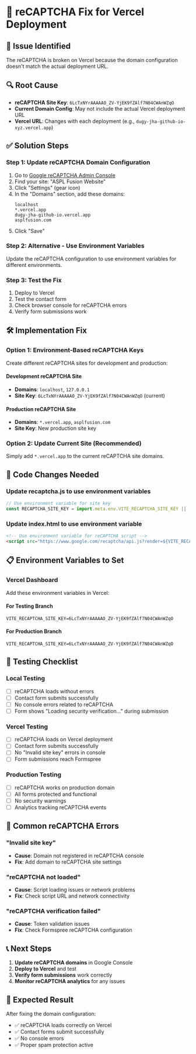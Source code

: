 # 🔧 reCAPTCHA Fix for Vercel Deployment

## 🚨 **Issue Identified**
The reCAPTCHA is broken on Vercel because the domain configuration doesn't match the actual deployment URL.

## 🔍 **Root Cause**
- **reCAPTCHA Site Key**: `6LcTxNYrAAAAAO_ZV-YjEK9fZAlf7N04CWAnWZqO`
- **Current Domain Config**: May not include the actual Vercel deployment URL
- **Vercel URL**: Changes with each deployment (e.g., `dugy-jha-github-io-xyz.vercel.app`)

## ✅ **Solution Steps**

### **Step 1: Update reCAPTCHA Domain Configuration**
1. Go to [Google reCAPTCHA Admin Console](https://www.google.com/recaptcha/admin)
2. Find your site: "ASPL Fusion Website"
3. Click "Settings" (gear icon)
4. In the "Domains" section, add these domains:
   ```
   localhost
   *.vercel.app
   dugy-jha-github-io.vercel.app
   asplfusion.com
   ```
5. Click "Save"

### **Step 2: Alternative - Use Environment Variables**
Update the reCAPTCHA configuration to use environment variables for different environments.

### **Step 3: Test the Fix**
1. Deploy to Vercel
2. Test the contact form
3. Check browser console for reCAPTCHA errors
4. Verify form submissions work

## 🛠️ **Implementation Fix**

### **Option 1: Environment-Based reCAPTCHA Keys**
Create different reCAPTCHA sites for development and production:

#### **Development reCAPTCHA Site**
- **Domains**: `localhost`, `127.0.0.1`
- **Site Key**: `6LcTxNYrAAAAAO_ZV-YjEK9fZAlf7N04CWAnWZqO` (current)

#### **Production reCAPTCHA Site**
- **Domains**: `*.vercel.app`, `asplfusion.com`
- **Site Key**: New production site key

### **Option 2: Update Current Site (Recommended)**
Simply add `*.vercel.app` to the current reCAPTCHA site domains.

## 🔧 **Code Changes Needed**

### **Update recaptcha.js to use environment variables**
```javascript
// Use environment variable for site key
const RECAPTCHA_SITE_KEY = import.meta.env.VITE_RECAPTCHA_SITE_KEY || '6LcTxNYrAAAAAO_ZV-YjEK9fZAlf7N04CWAnWZqO';
```

### **Update index.html to use environment variable**
```html
<!-- Use environment variable for reCAPTCHA script -->
<script src="https://www.google.com/recaptcha/api.js?render=${VITE_RECAPTCHA_SITE_KEY}"></script>
```

## 📋 **Environment Variables to Set**

### **Vercel Dashboard**
Add these environment variables in Vercel:

#### **For Testing Branch**
```
VITE_RECAPTCHA_SITE_KEY=6LcTxNYrAAAAAO_ZV-YjEK9fZAlf7N04CWAnWZqO
```

#### **For Production Branch**
```
VITE_RECAPTCHA_SITE_KEY=6LcTxNYrAAAAAO_ZV-YjEK9fZAlf7N04CWAnWZqO
```

## 🧪 **Testing Checklist**

### **Local Testing**
- [ ] reCAPTCHA loads without errors
- [ ] Contact form submits successfully
- [ ] No console errors related to reCAPTCHA
- [ ] Form shows "Loading security verification..." during submission

### **Vercel Testing**
- [ ] reCAPTCHA loads on Vercel deployment
- [ ] Contact form submits successfully
- [ ] No "Invalid site key" errors in console
- [ ] Form submissions reach Formspree

### **Production Testing**
- [ ] reCAPTCHA works on production domain
- [ ] All forms protected and functional
- [ ] No security warnings
- [ ] Analytics tracking reCAPTCHA events

## 🚨 **Common reCAPTCHA Errors**

### **"Invalid site key"**
- **Cause**: Domain not registered in reCAPTCHA console
- **Fix**: Add domain to reCAPTCHA site settings

### **"reCAPTCHA not loaded"**
- **Cause**: Script loading issues or network problems
- **Fix**: Check script URL and network connectivity

### **"reCAPTCHA verification failed"**
- **Cause**: Token validation issues
- **Fix**: Check Formspree reCAPTCHA configuration

## 📞 **Next Steps**

1. **Update reCAPTCHA domains** in Google Console
2. **Deploy to Vercel** and test
3. **Verify form submissions** work correctly
4. **Monitor reCAPTCHA analytics** for any issues

## 🎯 **Expected Result**

After fixing the domain configuration:
- ✅ reCAPTCHA loads correctly on Vercel
- ✅ Contact forms submit successfully
- ✅ No console errors
- ✅ Proper spam protection active
